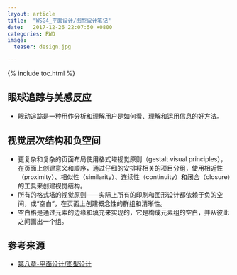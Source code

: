 ```yaml
---
layout: article
title:  "WSG4_平面设计/图型设计笔记"
date:   2017-12-26 22:07:50 +0800
categories: RWD
image:
  teaser: design.jpg

---
```


{% include toc.html %}

## 眼球追踪与美感反应
* 眼动追踪是一种用作分析和理解用户是如何看、理解和运用信息的好方法。

## 视觉层次结构和负空间
* 更复杂和复杂的页面布局使用格式塔视觉原则（gestalt visual principles），在页面上创建意义和顺序，通过仔细的安排将相关的项目分组，使用相近性（proximity）、相似性（similarity）、连续性（continuity）和闭合（closure）的工具来创建视觉结构。
* 所有的格式塔的视觉原则——实际上所有的印刷和图形设计都依赖于负的空间，或“空白”，在页面上创建概念性的群组和清晰性。
* 空白格是通过元素的边缘和填充来实现的，它是构成元素组的空白，并从彼此之间画出一个组。


## 参考来源
* [第八章-平面设计/图型设计](https://note.youdao.com/share/?token=B6739B30BC5D492892F811D0BEA515A3&gid=64410216#/)
